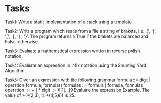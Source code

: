 # Tasks

Task1: Write a static implementation of a stack using a template.

Task2: Write a program which reads from a file a string of brakets, i.e. '(', ')', '[', ']', '{', '}'. The program returns a True if the brakets are balanced and False, otherwise.

Task3: Evaluate a mathematical expression written in reverse polish notation.

Task4: Evaluate an expression in infix notation using the Shunting Yard Algorithm.

Task5: Given an expression with the following grammar
	formula ::= digit | operation(formula, formulas)
	formulas ::= formula | formula, formulas
	operation ::= + | *
	digit ::= 0|1|…|9
	Evaluate the expression
	Example. The value of +(*(2,3), 4, +(4,5,6)) is 25.
